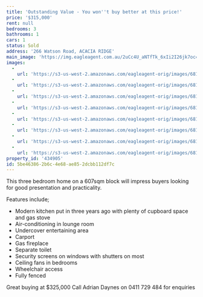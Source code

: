 ```yaml
---
title: 'Outstanding Value - You won''t buy better at this price!'
price: '$315,000'
rent: null
bedrooms: 3
bathrooms: 1
cars: 1
status: Sold
address: '266 Watson Road, ACACIA RIDGE'
main_image: 'https://img.eagleagent.com.au/2uCc4U_aNTfTk_6xIi2I26jk7oc=/1280x854/smart/https://s3-us-west-2.amazonaws.com/eagleagent-orig/images/6818840/104991152-image-M.jpg'
images:
  -
    url: 'https://s3-us-west-2.amazonaws.com/eagleagent-orig/images/6818847/104991152-image-G.jpg'
  -
    url: 'https://s3-us-west-2.amazonaws.com/eagleagent-orig/images/6818846/104991152-image-F.jpg'
  -
    url: 'https://s3-us-west-2.amazonaws.com/eagleagent-orig/images/6818845/104991152-image-E.jpg'
  -
    url: 'https://s3-us-west-2.amazonaws.com/eagleagent-orig/images/6818844/104991152-image-D.jpg'
  -
    url: 'https://s3-us-west-2.amazonaws.com/eagleagent-orig/images/6818843/104991152-image-C.jpg'
  -
    url: 'https://s3-us-west-2.amazonaws.com/eagleagent-orig/images/6818842/104991152-image-B.jpg'
  -
    url: 'https://s3-us-west-2.amazonaws.com/eagleagent-orig/images/6818841/104991152-image-A.jpg'
  -
    url: 'https://s3-us-west-2.amazonaws.com/eagleagent-orig/images/6818840/104991152-image-M.jpg'
property_id: '434905'
id: 5be46386-2b6c-4e68-ae85-2dcbb112df7c
---
```

This three bedroom home on a 607sqm block will impress buyers looking for good presentation and practicality.

Features include;
- Modern kitchen put in three years ago with plenty of cupboard space and gas stove
- Air-conditioning in lounge room
- Undercover entertaining area
- Carport
- Gas fireplace
- Separate toilet
- Security screens on windows with shutters on most
- Ceiling fans in bedrooms
- Wheelchair access
- Fully fenced

Great buying at $325,000
Call Adrian Daynes on 0411 729 484 for enquiries